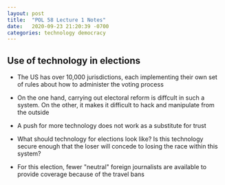 ```yaml
---
layout: post
title:  "POL 58 Lecture 1 Notes"
date:   2020-09-23 21:20:39 -0700
categories: technology democracy
---
```

## Use of technology in elections

- The US has over 10,000 jurisdictions, each implementing their own set of rules about how to administer the voting process

- On the one hand, carrying out electoral reform is diffcult in such a system. On the other, it makes it difficult to hack and manipulate from the outside

- A push for more technology does not work as a substitute for trust

- What should technology for elections look like? Is this technology secure enough that the loser will concede to losing the race within this system?

- For this election, fewer "neutral" foreign journalists are available to provide coverage because of the travel bans
